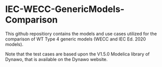 # IEC-WECC-GenericModels-Comparison
This github repositiory contains the models and use cases utilized for the comparison of WT Type 4 generic models (WECC and IEC Ed. 2020 models).

Note that the test cases are based upon the V1.5.0 Modelica library of Dynawo, that is available on the Dynawo website.
